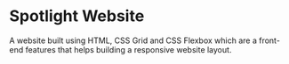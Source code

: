# Spotlight Website
A website built using HTML, CSS Grid and CSS Flexbox which are a front-end features that helps building a responsive website layout.
